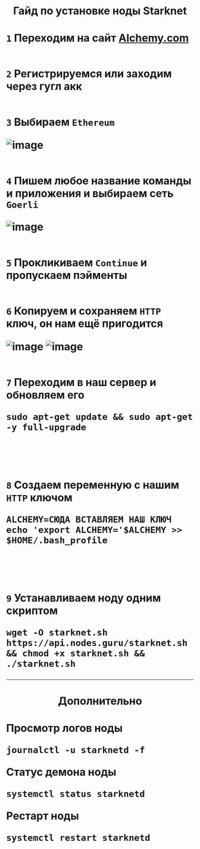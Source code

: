 <h1 align="center">Гайд по установке ноды Starknet<h1>

`1` Переходим на сайт [Alchemy.com](https://alchemy.com/)
<br><br>

`2` Регистрируемся или заходим через гугл акк
<br><br>

`3` Выбираем `Ethereum`

![image](https://user-images.githubusercontent.com/61911146/163990417-e52198c3-6b7c-48e0-a9d4-da428fd1b78e.png)
<br><br>

`4` Пишем любое название команды и приложения и выбираем сеть `Goerli`

   ![image](https://user-images.githubusercontent.com/61911146/163991102-cb4a00ac-cecb-4068-988c-b053fda88cd5.png)
<br><br>

`5` Прокликиваем `Continue` и пропускаем пэйменты 
<br><br>

`6` Копируем и сохраняем `HTTP` ключ, он нам ещё пригодится

![image](https://user-images.githubusercontent.com/61911146/163991842-27677192-6751-44e5-967f-cdeccb8a9624.png)
![image](https://user-images.githubusercontent.com/61911146/163992342-5f4478fd-6d0d-4719-ac20-14c618dcd560.png)
<br><br>

`7` Переходим в наш сервер и обновляем его
```{bash}
sudo apt-get update && sudo apt-get -y full-upgrade
```
<br><br>

`8` Создаем переменную с нашим `HTTP` ключом
```{bash}
ALCHEMY=СЮДА ВСТАВЛЯЕМ НАШ КЛЮЧ
echo 'export ALCHEMY='$ALCHEMY >> $HOME/.bash_profile
```
<br><br>

`9` Устанавливаем ноду одним скриптом
```{bash}
wget -O starknet.sh https://api.nodes.guru/starknet.sh && chmod +x starknet.sh && ./starknet.sh
```
-----------------------------------------------------------------------------------------------
<h1 align="center">Дополнительно<h1>

Просмотр логов ноды
```{bash}
journalctl -u starknetd -f
```

Статус демона ноды
```{bash}
systemctl status starknetd
```

Рестарт ноды
```{bash}
systemctl restart starknetd
```
